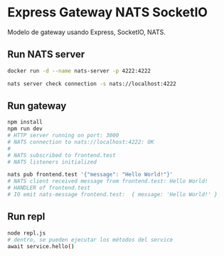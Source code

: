 # Express Gateway NATS SocketIO

Modelo de gateway usando Express, SocketIO, NATS.

## Run NATS server

```sh
docker run -d --name nats-server -p 4222:4222

nats server check connection -s nats://localhost:4222
```

## Run gateway

```sh
npm install
npm run dev
# HTTP server running on port: 3000
# NATS connection to nats://localhost:4222: OK
# 
# NATS subscribed to frontend.test
# NATS listeners initialized

nats pub frontend.test '{"message": "Hello World!"}'
# NATS client received message from frontend.test: Hello World!
# HANDLER of frontend.test
# IO emit nats-message frontend.test:  { message: 'Hello World!' }
```



## Run repl

```sh
node repl.js
# dentro, se pueden ejecutar los métodos del service
await service.hello()
```